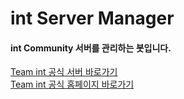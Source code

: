 # int Server Manager
<h4> int Community 서버를 관리하는 봇입니다. </h4>

<a href="https://discord.gg/nKaM6RrN92">Team int 공식 서버 바로가기</a> <br>
<a href="http://teamint.xyz">Team int 공식 홈페이지 바로가기</a>
